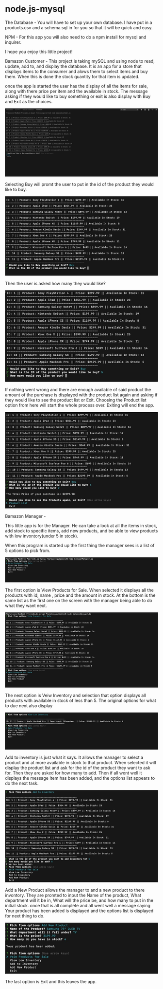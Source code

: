 # node.js-mysql

The Database - 
    You will have to set up your own database. I have put in a products.csv and a schema.sql in for you so that it will be quick and easy.

NPM - 
    For this app you will also need to do a npm install for mysql and inquirer.

I hope you enjoy this little project!

Bamazon Customer -
This project is taking mySQL and using node to read, update, add to, and display the database. It is an app for a store that displays items to the consumer and alows them to select items and buy them. When this is done the stock quantity for that item is updated. 

once the app is started the user has the display of all the items for sale, along with there price per item and the available in stock. The message asking if they would like to buy something or exit is also display with Buy and Exit as the choices.

![Step 1](./images/step1.jpg)

Selecting Buy will promt the user to put in the id of the product they would like to buy.

![What Item id](./images/id.jpg)

Then the user is asked how many they would like?

![How many](./images/howMany.jpg)

If nothing went wrong and there are enough available of said product the amount of the purchase is displayed with the product list again and asking if they would like to see the product list or Exit. Choosing the Product list option from here will start the whole process over. Exiting will end the app.

![Price and Option](./images/total.jpg)

Bamazon Manager -

This little app is for the Manager. He can take a look at all the items in stock, add stock to specific items, add new products, and be able to view products with low invontory(under 5 in stock).

When this program is started up the first thing the manager sees is a list of 5 options to pick from.

![Manager options](./images/pick.jpg)

The first option is View Products for Sale. When selected it displays all the products with id, name , price and the amount in stock. At the bottom is the same list as the first one on the screen with the manager being able to do what they want next.

![Display Products and Options](./images/view.jpg)

The next option is Veiw Inventory and selection that option displays all products with available in stock of less than 5. The original options for what to due next also display

![Low product quantitiy Option](./images/low.jpg)

Add to inventory is just what it says. It allows the manager to select a product and at more available in stock to that product. When selected it will display the product list and ask for the id of the product they want to ask for. Then they are asked for how many to add. Then if all went well it displays the message Item has been added, and the options list appears to do the next task.

![Add to product Option](./images/add.jpg)

Add a New Product allows the manager to and a new product to there invontory. They are promted to input the Name of the product, What department will it be in, What will the price be, and how many to put in the initial stock. once that is all complete and all went well a message saying Your product has been added is displayed and the options list is displayed for next thing to do.

![New Product Option](./images/new.jpg)

The last option is Exit and this leaves the app.

